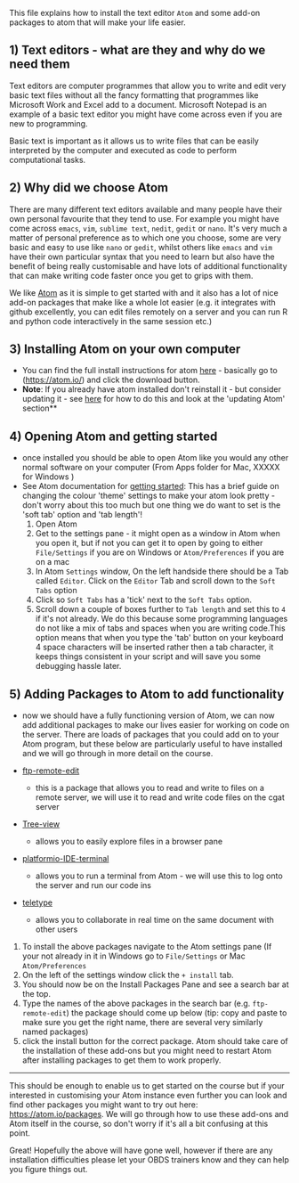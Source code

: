 This file explains how to install the text editor `Atom` and some add-on packages to atom that will make your life easier. 

## 1) Text editors - what are they and why do we need them

Text editors are computer programmes that allow you to write and edit very basic text files without all the fancy formatting that programmes like Microsoft Work and Excel add to a document. Microsoft Notepad is an example of a basic text editor you might have come across even if you are new to programming. 

Basic text is important as it allows us to write files that can be easily interpreted by the computer and executed as code to perform computational tasks. 


## 2) Why did we choose Atom 

There are many different text editors available and many people have their own personal favourite that they tend to use. For example you might have come across `emacs`, `vim`, `sublime text`, `nedit`, `gedit` or `nano`. It's very much a matter of personal preference as to which one you choose, some are very basic and easy to use like `nano` or `gedit`, whilst others like `emacs` and `vim` have their own particular syntax that you need to learn but also have the benefit of being really customisable and have lots of additional functionality that can make writing code faster once you get to grips with them. 


We like [Atom](https://atom.io/) as it is simple to get started with and it also has a lot of nice add-on packages that make like a whole lot easier (e.g. it integrates with github excellently, you can edit files remotely on a server and you can run R and python code interactively in the same session etc.)

## 3) Installing Atom on your own computer


- You can find the full install instructions for atom [here](https://flight-manual.atom.io/getting-started/sections/installing-atom/) - basically go to (https://atom.io/) and click the download button. 
- **Note**: If you already have atom installed don't reinstall it - but consider updating it - see [here](https://flight-manual.atom.io/getting-started/sections/installing-atom/) for how to do this and look at the 'updating Atom' section** 

## 4) Opening Atom and getting started

- once installed you should be able to open Atom like you would any other normal software on your computer (From Apps folder for Mac, XXXXX for Windows )
- See Atom documentation for [getting started](https://flight-manual.atom.io/getting-started/sections/atom-basics/): This has a brief guide on changing the colour 'theme' settings to make your atom look pretty - don't worry about this too much but one thing we do want to set is the 'soft tab' option and 'tab length'!
    1) Open Atom
    2) Get to the settings pane  - it might open as a window in Atom when you open it, but if not you can get it to open by going to either `File/Settings` if you are on Windows or `Atom/Preferences` if you are on a mac
    3) In Atom `Settings` window, On the left handside there should be a Tab called `Editor`. Click on the `Editor` Tab and scroll down to the `Soft Tabs` option
    4) Click so `Soft Tabs` has a 'tick' next to the `Soft Tabs` option.
    5) Scroll down a couple of boxes further to `Tab length` and set this to `4` if it's not already. We do this because some programming languages do not like a mix of tabs and spaces when you are writing code.This option means that when you type the 'tab' button on your keyboard 4 space characters will be inserted rather then a tab character, it keeps things consistent in your script and will save you some debugging hassle later. 

## 5) Adding Packages to Atom to add functionality 

- now we should have a fully functioning version of Atom, we can now add additional packages to make our lives easier for working on code on the server. There are loads of packages that you could add on to your Atom program, but these below are particularly useful to have installed and we will go through in more detail on the course. 

- [ftp-remote-edit](https://atom.io/packages/ftp-remote-edit) 
    - this is a package that allows you to read and write to files on a remote server, we will use it to read and write code files on the cgat server
- [Tree-view](https://atom.io/packages/tree-view)
    - allows you to easily explore files in a browser pane
- [platformio-IDE-terminal](https://atom.io/packages/platformio-ide-terminal)
    - allows you to run a terminal from Atom - we will use this to log onto the server and run our code ins
- [teletype](https://atom.io/packages/teletype)
    - allows you to collaborate in real time on the same document with other users

1) To install the above packages navigate to the Atom settings pane (If your not already in it in Windows go to `File/Settings` or Mac `Atom/Preferences` 
2) On the left of the settings window click the `+ install` tab.
3) You should now be on the Install Packages Pane and see a search bar at the top.
4) Type the names of the above packages in the search bar (e.g. `ftp-remote-edit`) the package should come up below (tip: copy and paste to make sure you get the right name, there are several very similarly named packages)
5) click the install button for the correct package. Atom should take care of the installation of these add-ons but you might need to restart Atom after installing packages to get them to work properly.


-------------------------
This should be enough to enable us to get started on the course but if your interested in customising your Atom instance even further you can look and find other packages you might want to try out here: https://atom.io/packages. We will go through how to  use these add-ons and Atom itself in the course, so don't worry if it's all a bit confusing at this point. 

Great! Hopefully the above will have gone well, however if there are any installation difficulties please let your OBDS trainers know and they can help you figure things out. 


